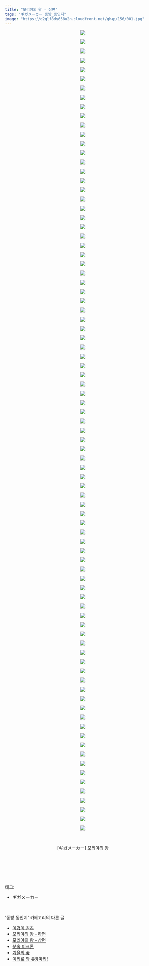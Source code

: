 ```yaml
---
title: "모리야의 왕 - 상편"
tags: "ギガメーカー 동방_동인지"
image: "https://d2qlf8dy658u2n.cloudfront.net/ghap/156/001.jpg"
---
```

<div class="article">
<p style="text-align: center; clear: none; float: none;"><img src="{{ site.imgserver12 }}/ghap/156/001.jpg"/></p>
<p style="text-align: center; clear: none; float: none;"><img src="{{ site.imgserver12 }}/ghap/156/002.jpg"/></p>
<p style="text-align: center; clear: none; float: none;"><img src="{{ site.imgserver12 }}/ghap/156/003.jpg"/></p>
<p style="text-align: center; clear: none; float: none;"><img src="{{ site.imgserver12 }}/ghap/156/004.jpg"/></p>
<p style="text-align: center; clear: none; float: none;"><img src="{{ site.imgserver12 }}/ghap/156/005.jpg"/></p>
<p style="text-align: center; clear: none; float: none;"><img src="{{ site.imgserver12 }}/ghap/156/006.jpg"/></p>
<p style="text-align: center; clear: none; float: none;"><img src="{{ site.imgserver12 }}/ghap/156/007.jpg"/></p>
<p style="text-align: center; clear: none; float: none;"><img src="{{ site.imgserver12 }}/ghap/156/008.jpg"/></p>
<p style="text-align: center; clear: none; float: none;"><img src="{{ site.imgserver12 }}/ghap/156/009.jpg"/></p>
<p style="text-align: center; clear: none; float: none;"><img src="{{ site.imgserver12 }}/ghap/156/010.jpg"/></p>
<p style="text-align: center; clear: none; float: none;"><img src="{{ site.imgserver12 }}/ghap/156/011.jpg"/></p>
<p style="text-align: center; clear: none; float: none;"><img src="{{ site.imgserver12 }}/ghap/156/012.jpg"/></p>
<p style="text-align: center; clear: none; float: none;"><img src="{{ site.imgserver12 }}/ghap/156/013.jpg"/></p>
<p style="text-align: center; clear: none; float: none;"><img src="{{ site.imgserver12 }}/ghap/156/014.jpg"/></p>
<p style="text-align: center; clear: none; float: none;"><img src="{{ site.imgserver12 }}/ghap/156/015.jpg"/></p>
<p style="text-align: center; clear: none; float: none;"><img src="{{ site.imgserver12 }}/ghap/156/016.jpg"/></p>
<p style="text-align: center; clear: none; float: none;"><img src="{{ site.imgserver12 }}/ghap/156/017.jpg"/></p>
<p style="text-align: center; clear: none; float: none;"><img src="{{ site.imgserver12 }}/ghap/156/018.jpg"/></p>
<p style="text-align: center; clear: none; float: none;"><img src="{{ site.imgserver12 }}/ghap/156/019.jpg"/></p>
<p style="text-align: center; clear: none; float: none;"><img src="{{ site.imgserver12 }}/ghap/156/020.jpg"/></p>
<p style="text-align: center; clear: none; float: none;"><img src="{{ site.imgserver12 }}/ghap/156/021.jpg"/></p>
<p style="text-align: center; clear: none; float: none;"><img src="{{ site.imgserver12 }}/ghap/156/022.jpg"/></p>
<p style="text-align: center; clear: none; float: none;"><img src="{{ site.imgserver12 }}/ghap/156/023.jpg"/></p>
<p style="text-align: center; clear: none; float: none;"><img src="{{ site.imgserver12 }}/ghap/156/024.jpg"/></p>
<p style="text-align: center; clear: none; float: none;"><img src="{{ site.imgserver12 }}/ghap/156/025.jpg"/></p>
<p style="text-align: center; clear: none; float: none;"><img src="{{ site.imgserver12 }}/ghap/156/026.jpg"/></p>
<p style="text-align: center; clear: none; float: none;"><img src="{{ site.imgserver12 }}/ghap/156/027.jpg"/></p>
<p style="text-align: center; clear: none; float: none;"><img src="{{ site.imgserver12 }}/ghap/156/028.jpg"/></p>
<p style="text-align: center; clear: none; float: none;"><img src="{{ site.imgserver12 }}/ghap/156/029.jpg"/></p>
<p style="text-align: center; clear: none; float: none;"><img src="{{ site.imgserver12 }}/ghap/156/030.jpg"/></p>
<p style="text-align: center; clear: none; float: none;"><img src="{{ site.imgserver12 }}/ghap/156/031.jpg"/></p>
<p style="text-align: center; clear: none; float: none;"><img src="{{ site.imgserver12 }}/ghap/156/032.jpg"/></p>
<p style="text-align: center; clear: none; float: none;"><img src="{{ site.imgserver12 }}/ghap/156/033.jpg"/></p>
<p style="text-align: center; clear: none; float: none;"><img src="{{ site.imgserver12 }}/ghap/156/034.jpg"/></p>
<p style="text-align: center; clear: none; float: none;"><img src="{{ site.imgserver12 }}/ghap/156/035.jpg"/></p>
<p style="text-align: center; clear: none; float: none;"><img src="{{ site.imgserver12 }}/ghap/156/036.jpg"/></p>
<p style="text-align: center; clear: none; float: none;"><img src="{{ site.imgserver12 }}/ghap/156/037.jpg"/></p>
<p style="text-align: center; clear: none; float: none;"><img src="{{ site.imgserver12 }}/ghap/156/038.jpg"/></p>
<p style="text-align: center; clear: none; float: none;"><img src="{{ site.imgserver12 }}/ghap/156/039.jpg"/></p>
<p style="text-align: center; clear: none; float: none;"><img src="{{ site.imgserver12 }}/ghap/156/040.jpg"/></p>
<p style="text-align: center; clear: none; float: none;"><img src="{{ site.imgserver12 }}/ghap/156/041.jpg"/></p>
<p style="text-align: center; clear: none; float: none;"><img src="{{ site.imgserver12 }}/ghap/156/042.jpg"/></p>
<p style="text-align: center; clear: none; float: none;"><img src="{{ site.imgserver12 }}/ghap/156/043.jpg"/></p>
<p style="text-align: center; clear: none; float: none;"><img src="{{ site.imgserver12 }}/ghap/156/044.jpg"/></p>
<p style="text-align: center; clear: none; float: none;"><img src="{{ site.imgserver12 }}/ghap/156/045.jpg"/></p>
<p style="text-align: center; clear: none; float: none;"><img src="{{ site.imgserver12 }}/ghap/156/046.jpg"/></p>
<p style="text-align: center; clear: none; float: none;"><img src="{{ site.imgserver12 }}/ghap/156/047.jpg"/></p>
<p style="text-align: center; clear: none; float: none;"><img src="{{ site.imgserver12 }}/ghap/156/048.jpg"/></p>
<p style="text-align: center; clear: none; float: none;"><img src="{{ site.imgserver12 }}/ghap/156/049.jpg"/></p>
<p style="text-align: center; clear: none; float: none;"><img src="{{ site.imgserver12 }}/ghap/156/050.jpg"/></p>
<p style="text-align: center; clear: none; float: none;"><img src="{{ site.imgserver12 }}/ghap/156/051.jpg"/></p>
<p style="text-align: center; clear: none; float: none;"><img src="{{ site.imgserver12 }}/ghap/156/052.jpg"/></p>
<p style="text-align: center; clear: none; float: none;"><img src="{{ site.imgserver12 }}/ghap/156/053.jpg"/></p>
<p style="text-align: center; clear: none; float: none;"><img src="{{ site.imgserver12 }}/ghap/156/054.jpg"/></p>
<p style="text-align: center; clear: none; float: none;"><img src="{{ site.imgserver12 }}/ghap/156/055.jpg"/></p>
<p style="text-align: center; clear: none; float: none;"><img src="{{ site.imgserver12 }}/ghap/156/056.jpg"/></p>
<p style="text-align: center; clear: none; float: none;"><img src="{{ site.imgserver12 }}/ghap/156/057.jpg"/></p>
<p style="text-align: center; clear: none; float: none;"><img src="{{ site.imgserver12 }}/ghap/156/058.jpg"/></p>
<p style="text-align: center; clear: none; float: none;"><img src="{{ site.imgserver12 }}/ghap/156/059.jpg"/></p>
<p style="text-align: center; clear: none; float: none;"><img src="{{ site.imgserver12 }}/ghap/156/060.jpg"/></p>
<p style="text-align: center; clear: none; float: none;"><img src="{{ site.imgserver12 }}/ghap/156/061.jpg"/></p>
<p style="text-align: center; clear: none; float: none;"><img src="{{ site.imgserver12 }}/ghap/156/062.jpg"/></p>
<p style="text-align: center; clear: none; float: none;"><img src="{{ site.imgserver12 }}/ghap/156/063.jpg"/></p>
<p style="text-align: center; clear: none; float: none;"><img src="{{ site.imgserver12 }}/ghap/156/064.jpg"/></p>
<p style="text-align: center; clear: none; float: none;"><img src="{{ site.imgserver12 }}/ghap/156/065.jpg"/></p>
<p style="text-align: center; clear: none; float: none;"><img src="{{ site.imgserver12 }}/ghap/156/066.jpg"/></p>
<p style="text-align: center; clear: none; float: none;"><img src="{{ site.imgserver12 }}/ghap/156/067.jpg"/></p>
<p style="text-align: center; clear: none; float: none;"><img src="{{ site.imgserver12 }}/ghap/156/068.jpg"/></p>
<p style="text-align: center; clear: none; float: none;"><img src="{{ site.imgserver12 }}/ghap/156/069.jpg"/></p>
<p style="text-align: center; clear: none; float: none;"><img src="{{ site.imgserver12 }}/ghap/156/070.jpg"/></p>
<p style="text-align: center; clear: none; float: none;"><img src="{{ site.imgserver12 }}/ghap/156/071.jpg"/></p>
<p style="text-align: center; clear: none; float: none;"><img src="{{ site.imgserver12 }}/ghap/156/072.jpg"/></p>
<p style="text-align: center; clear: none; float: none;"><img src="{{ site.imgserver12 }}/ghap/156/073.jpg"/></p>
<p style="text-align: center; clear: none; float: none;"><img src="{{ site.imgserver12 }}/ghap/156/074.jpg"/></p>
<p style="text-align: center; clear: none; float: none;"><img src="{{ site.imgserver12 }}/ghap/156/075.jpg"/></p>
<p style="text-align: center; clear: none; float: none;"><img src="{{ site.imgserver12 }}/ghap/156/076.jpg"/></p>
<p style="text-align: center; clear: none; float: none;"><img src="{{ site.imgserver12 }}/ghap/156/077.jpg"/></p>
<p style="text-align: center; clear: none; float: none;"><img src="{{ site.imgserver12 }}/ghap/156/078.jpg"/></p>
<p style="text-align: center; clear: none; float: none;"><img src="{{ site.imgserver12 }}/ghap/156/079.jpg"/></p>
<p style="text-align: center; clear: none; float: none;"><img src="{{ site.imgserver12 }}/ghap/156/080.jpg"/></p>
<p style="text-align: center; clear: none; float: none;"><img src="{{ site.imgserver12 }}/ghap/156/081.jpg"/></p>
<p style="text-align: center; clear: none; float: none;"><img src="{{ site.imgserver12 }}/ghap/156/082.jpg"/></p>
<p style="text-align: center; clear: none; float: none;"><img src="{{ site.imgserver12 }}/ghap/156/083.jpg"/></p>
<p style="text-align: center; clear: none; float: none;"><img src="{{ site.imgserver12 }}/ghap/156/084.jpg"/></p>
<p style="text-align: center; clear: none; float: none;"><img src="{{ site.imgserver12 }}/ghap/156/085.jpg"/></p>
<p style="text-align: center; clear: none; float: none;"><img src="{{ site.imgserver12 }}/ghap/156/086.jpg"/></p>
<p style="text-align: center; clear: none; float: none;"><img src="{{ site.imgserver12 }}/ghap/156/087.jpg"/></p>
<p style="text-align: center; clear: none; float: none;"></p>
<p style="text-align: center; clear: none; float: none;"></p>
<p style="text-align: center; clear: none; float: none;"></p>
<p style="text-align: center; clear: none; float: none;"><br/></p>
<p style="text-align: center; clear: none; float: none;">[ギガメーカー] 모리야의 왕</p>
<p style="text-align: center; clear: none; float: none;"></p>
<p style="text-align: center; clear: none; float: none;"></p>
<p style="text-align: center; clear: none; float: none;"></p>
<p style="text-align: center; clear: none; float: none;"></p>
<p style="text-align: center; clear: none; float: none;"></p>
<p style="text-align: center; clear: none; float: none;"></p>
<p style="text-align: center; clear: none; float: none;"></p>
<p style="text-align: center; clear: none; float: none;"></p>
<p style="text-align: center; clear: none; float: none;"></p>
<p style="text-align: center; clear: none; float: none;"></p>
<p style="text-align: center; clear: none; float: none;"><br/></p>
<p><br/></p>
</div><br/>
<div class="tagTrail">
<p>태그: </p>
<ul>
<li>ギガメーカー</li>
</ul>
</div><br/>
<div class="another">
<p>'동방 동인지' 카테고리의 다른 글</p>
<ul>
<li><a href="/ghap_158">이것이 칠초</a></li>
<li><a href="/ghap_157">모리야의 왕 - 하편</a></li>
<li><a href="/ghap_156">모리야의 왕 - 상편</a></li>
<li><a href="/ghap_155">분속 미크론</a></li>
<li><a href="/ghap_153">겨울의 꽃</a></li>
<li><a href="/ghap_152">이리로 와 유카마리!</a></li>
</ul>
</div><br/>
<div class="cb_module cb_fluid">
<div class="cb_wrt cb_profile">
</div><!-- commentList close -->
</div><br/>
